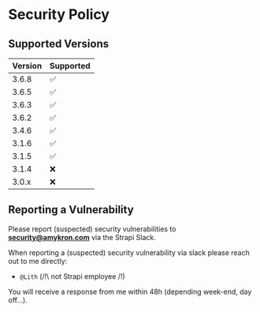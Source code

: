 # Security Policy

## Supported Versions

| Version | Supported          |
| ------- | ------------------ |
| 3.6.8   | :white_check_mark: |
| 3.6.5   | :white_check_mark: |
| 3.6.3   | :white_check_mark: |
| 3.6.2   | :white_check_mark: |
| 3.4.6   | :white_check_mark: |
| 3.1.6   | :white_check_mark: |
| 3.1.5   | :white_check_mark: |
| 3.1.4   | :x: |
| 3.0.x   | :x: |

## Reporting a Vulnerability

Please report (suspected) security vulnerabilities to **[security@amykron.com](mailto:security@amykron.com)** via the Strapi Slack.

When reporting a (suspected) security vulnerability via slack please reach out to me directly:
- `@Lith` (/!\ not Strapi employee /!\)

You will receive a response from me within 48h (depending week-end, day off...).
